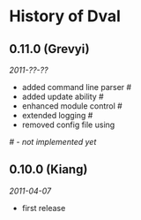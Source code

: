 History of Dval
===============

0.11.0 (Grevyi)
---------------
*2011-??-??*

* added command line parser #
* added update ability #
* enhanced module control #
* extended logging #
* removed config file using

*# - not implemented yet*

0.10.0 (Kiang)
--------------
*2011-04-07*

* first release
